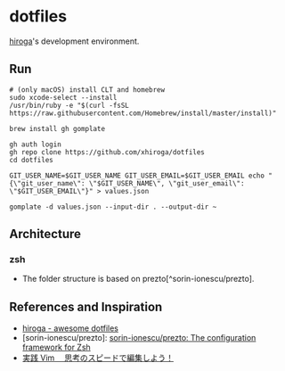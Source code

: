 # dotfiles

[hiroga](https://github.com/xhiroga)'s development environment.

## Run

```shell
# (only macOS) install CLT and homebrew
sudo xcode-select --install
/usr/bin/ruby -e "$(curl -fsSL https://raw.githubusercontent.com/Homebrew/install/master/install)"

brew install gh gomplate

gh auth login
gh repo clone https://github.com/xhiroga/dotfiles
cd dotfiles

GIT_USER_NAME=$GIT_USER_NAME GIT_USER_EMAIL=$GIT_USER_EMAIL echo "{\"git_user_name\": \"$GIT_USER_NAME\", \"git_user_email\": \"$GIT_USER_EMAIL\"}" > values.json

gomplate -d values.json --input-dir . --output-dir ~
```


## Architecture

### zsh

- The folder structure is based on prezto[^sorin-ionescu/prezto].

## References and Inspiration

- [hiroga - awesome dotfiles](https://hiroga.notion.site/awesome-dotfiles-602a35a6001347f6a79f2e4ed53e0302)
- [sorin-ionescu/prezto]: [sorin\-ionescu/prezto: The configuration framework for Zsh](https://github.com/sorin-ionescu/prezto)
- [実践 Vim 　思考のスピードで編集しよう！](https://amzn.to/2RO11fr)
